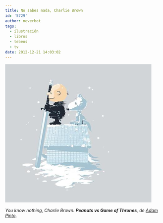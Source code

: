 ```yaml
---
title: No sabes nada, Charlie Brown
id: '5729'
author: neverbot
tags:
  - ilustración
  - libros
  - tebeos
  - tv
date: 2012-12-21 14:03:02
---
```


_![Winter Peanuts, de Adam Pinto](./no-sabes-nada-charlie-brown/Adam-Pinto-Winter-Peanuts-.jpg)_

_You know nothing, Charlie Brown. **Peanuts vs Game of Thrones**, de [Adam Pinto](https://www.facebook.com/AdamsPintoArt)_.